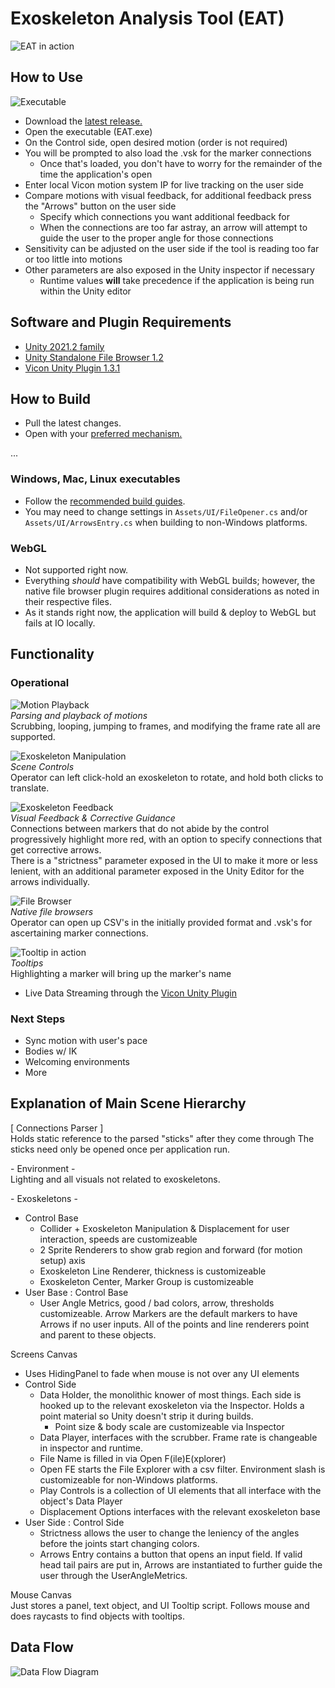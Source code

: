 ﻿# Exoskeleton Analysis Tool (EAT)  

![EAT in action](README/gifs/demo_squats.gif)  

## How to Use

![Executable](README/images/executable.png)

- Download the [latest release.](https://github.com/pizzatree/EVL-RRL-Exoskeleton/releases)  
- Open the executable (EAT.exe)
- On the Control side, open desired motion (order is not required)
- You will be prompted to also load the .vsk for the  marker connections
  - Once that's loaded, you don't have to worry for the remainder of the time the application's open  
- Enter local Vicon motion system IP for live tracking on the user side
- Compare motions with visual feedback, for additional feedback press the "Arrows" button on the user side
  - Specify which connections you want additional feedback for
  - When the connections are too far astray, an arrow will attempt to guide the user to the proper angle for those connections  
- Sensitivity can be adjusted on the user side if the tool is reading too far or too little into motions
- Other parameters are also exposed in the Unity inspector if necessary
  - Runtime values **will** take precedence if the application is being run within the Unity editor

## Software and Plugin Requirements  

- [Unity 2021.2 family](https://unity3d.com/get-unity/download/archive)  
- [Unity Standalone File Browser 1.2](https://github.com/gkngkc/UnityStandaloneFileBrowser)  
- [Vicon Unity Plugin 1.3.1](https://www.vicon.com/software/third-party/unity/)

## How to Build  

- Pull the latest changes.
- Open with your [preferred mechanism.](https://docs.unity3d.com/2021.2/Documentation/Manual/GettingStartedOpeningProjects.html)

...  

### Windows, Mac, Linux executables  

- Follow the [recommended build guides](https://docs.unity3d.com/2021.2/Documentation/Manual/PlatformSpecific.html).  
- You may need to change settings in `Assets/UI/FileOpener.cs` and/or `Assets/UI/ArrowsEntry.cs` when building to non-Windows platforms.

### WebGL  

- Not supported right now.
- Everything *should* have compatibility with WebGL builds; however, the native file browser plugin requires additional considerations as noted in their respective files.
- As it stands right now, the application will build & deploy to WebGL but fails at IO locally.  

## Functionality  

### Operational

![Motion Playback](README/gifs/demo_basicmotion.gif)  
*Parsing and playback of motions*  
Scrubbing, looping, jumping to frames, and modifying the frame rate all are supported.  

![Exoskeleton Manipulation](README/gifs/demo_exomanipulation.gif)  
*Scene Controls*  
Operator can left click-hold an exoskeleton to rotate, and hold both clicks to translate.

![Exoskeleton Feedback](README/gifs/demo_visualfeedback.gif)  
*Visual Feedback & Corrective Guidance*  
Connections between markers that do not abide by the control progressively highlight more red, with an option to specify connections that get corrective arrows.  
There is a "strictness" parameter exposed in the UI to make it more or less lenient, with an additional parameter exposed in the Unity Editor for the arrows individually.

![File Browser](README/gifs/demo_IO.gif)  
*Native file browsers*  
Operator can open up CSV's in the initially provided format and .vsk's for ascertaining marker connections.  

![Tooltip in action](README/gifs/demo_tooltips.gif)  
*Tooltips*  
Highlighting a marker will bring up the marker's name  

- Live Data Streaming through the [Vicon Unity Plugin](#software-and-plugin-requirements)  

### Next Steps  

- Sync motion with user's pace
- Bodies w/ IK
- Welcoming environments
- More  

## Explanation of Main Scene Hierarchy  

[ Connections Parser ]  
Holds static reference to the parsed "sticks" after they come through
The sticks need only be opened once per application run.

\- Environment -  
Lighting and all visuals not related to exoskeletons.

\- Exoskeletons -

- Control Base
  - Collider + Exoskeleton Manipulation & Displacement for user interaction, speeds are customizeable
  - 2 Sprite Renderers to show grab region and forward (for motion setup) axis
  - Exoskeleton Line Renderer, thickness is customizeable
  - Exoskeleton Center, Marker Group is customizeable
- User Base : Control Base
  - User Angle Metrics, good / bad colors, arrow, thresholds customizeable. Arrow Markers are the default markers to have Arrows if no user inputs.
All of the points and line renderers point and parent to these objects.

Screens Canvas  

- Uses HidingPanel to fade when mouse is not over any UI elements
- Control Side
  - Data Holder, the monolithic knower of most things. Each side is hooked up to the relevant exoskeleton via the Inspector. Holds a point material so Unity doesn't strip it during builds.
    - Point size & body scale are customizeable via Inspector
  - Data Player, interfaces with the scrubber. Frame rate is changeable in inspector and runtime.
  - File Name is filled in via Open F(ile)E(xplorer)
  - Open FE starts the File Explorer with a csv filter. Environment slash is customizeable for non-Windows platforms.
  - Play Controls is a collection of UI elements that all interface with the object's Data Player
  - Displacement Options interfaces with the relevant exoskeleton base
- User Side : Control Side
  - Strictness allows the user to change the leniency of the angles before the joints start changing colors.
  - Arrows Entry contains a button that opens an input field. If valid head tail pairs are put in, Arrows are instantiated to further guide the user through the UserAngleMetrics.

Mouse Canvas  
Just stores a panel, text object, and UI Tooltip script. Follows mouse and does raycasts to find objects with tooltips.  

## Data Flow  

![Data Flow Diagram](README/images/dataflow.png)  
